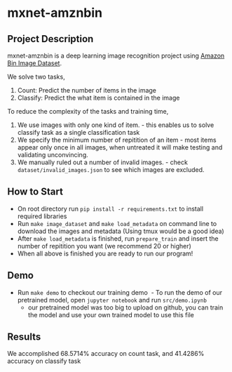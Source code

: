 # mxnet-amznbin

## Project Description
mxnet-amznbin is a deep learning image recognition project using [Amazon Bin Image Dataset](https://aws.amazon.com/public-datasets/amazon-bin-images/).

We solve two tasks, 
1. Count: Predict the number of items in the image
2. Classify: Predict the what item is contained in the image 

To reduce the complexity of the tasks and training time,
1. We use images with only one kind of item. - this enables us to solve classify task as a single classification task
2. We specify the minimum number of repitition of an item - most items appear only once in all images, when untreated it will make testing and validating unconvincing. 
3. We manually ruled out a number of invalid images. - check `dataset/invalid_images.json` to see which images are excluded. 

## How to Start
- On root directory run ` pip install -r requirements.txt ` to install required libraries
- Run `make image_dataset` and `make load_metadata` on command line to download the images and metadata (Using tmux would be a good idea)
- After `make load_metadata` is finished, run `prepare_train` and insert the number of repitition you want (we recommend 20 or higher)
- When all above is finished you are ready to run our program!

## Demo
  - Run `make demo` to checkout our training demo
  - To run the demo of our pretrained model, open `jupyter notebook` and run `src/demo.ipynb` 
    - our pretrained model was too big to upload on github, you can train the model and use your own trained model to use this file

## Results
We accomplished 68.5714% accuracy on count task, and 41.4286% accuracy on classify task
